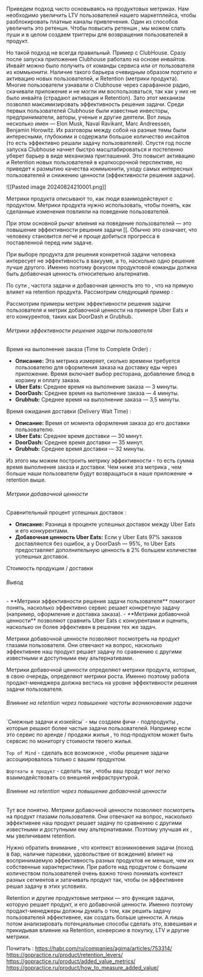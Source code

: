 
Приведем подход чисто основываясь на продуктовых метриках. Нам необходимо увеличить LTV пользователей нашего маркетплейса, чтобы разблокировать платные каналы привлечения. Один из способов увеличить это ретеншн. Чтобы повысить ретеншн , мы можем слать пуши и в целом создаем триггеры для возвращения пользователей в продукт. 

Но такой подход не всегда правильный. Пример с ClubHouse. Сразу после запуска приложение Clubhouse работало на основе инвайтов. Инвайт можно было получить от команды сервиса или от пользователя из коммьюнити. Наличие такого барьера очевидным образом портило и активацию новых пользователей, и Retention (метрики продукта). Многие пользователи узнавали о Clubhouse через сарафанное радио, скачивали приложение и не могли им воспользоваться, так как у них не было инвайта (страдают активация и Retention). Зато этот механизм позволял максимизировать эффективность решения задачи. Среди первых пользователей Clubhouse были известные инвесторы, предприниматели, авторы, ученые и другие деятели. Вот лишь несколько имен — Elon Musk, Naval Ravikant, Marc Andreessen, Benjamin Horowitz. Их разговоры между собой на разные темы были интересными, глубокими и содержали большое количество инсайтов (то есть эффективно решали задачу пользователей). Спустя год после запуска Clubhouse начнет быстро масштабироваться и постепенно уберет барьер в виде механизма приглашений. Это повысит активацию и Retention новых пользователей в краткосрочной перспективе, но приведет к размытию качества коммьюнити, уходу самых интересных пользователей и снижению ценности (эффективности решения задачи).

![[Pasted image 20240824210001.png]]

Метрики продукта описывают то, как люди взаимодействуют с продуктом. Метрики продукта нужно использовать, чтобы понять, как сделанные изменения повлияли на поведение пользователей.

При этом основной рычаг влияния на поведение пользователей — это повышение эффективности решения задачи [[. Обычно это означает, что человеку становится легче и проще добиться прогресса в поставленной перед ним задаче.

При выборе продукта для решения конкретной задачи человека интересует не эффективность в вакууме, а то, насколько одно решение лучше другого. Именно поэтому фокусом продуктовой команды должна быть добавочная ценность относительно альтернатив.

По сути ,  частота задачи и добавочная ценность это то , что на прямую влияет на retention продукта. Рассмотрим следующий пример : 

Рассмотрим примеры метрик эффективности решения задачи пользователя и метрик добавочной ценности на примере Uber Eats и его конкурентов, таких как DoorDash и Grubhub.

<h6>Метрики эффективности решения задачи пользователя</h6>

Время на выполнение заказа (Time to Complete Order) : 
   - **Описание:** Эта метрика измеряет, сколько времени требуется пользователю для оформления заказа на доставку еды через приложение. Время включает выбор ресторана, добавление блюд в корзину и оплату заказа.
   - **Uber Eats:** Среднее время на выполнение заказа — 3 минуты.
   - **DoorDash:** Среднее время на выполнение заказа — 4 минуты.
   - **Grubhub:** Среднее время на выполнение заказа — 3,5 минуты.

Время ожидания доставки (Delivery Wait Time) : 
   - **Описание:** Время от момента оформления заказа до его доставки пользователю.
   - **Uber Eats:** Среднее время доставки — 30 минут.
   - **DoorDash:** Среднее время доставки — 35 минут.
   - **Grubhub:** Среднее время доставки — 32 минуты.

Из этого мы можем построить метрику эффективности - то есть сумма время выполнения заказа и доставки. Чем ниже эта метрика , чем больше наши пользователи будут возвращаться в наше приложение => retention выше. 

<h6>Метрики добавочной ценности</h6>

Сравнительный процент успешных доставок : 
   - **Описание:** Разница в проценте успешных доставок между Uber Eats и его конкурентами.
   - **Добавочная ценность Uber Eats:** Если у Uber Eats 97% заказов доставляются без ошибок, а у DoorDash — 95%, то Uber Eats предоставляет дополнительную ценность в 2% большем количестве успешных доставок.

Стоимость продукции / доставки 


<h6>Вывод</h6>
- **Метрики эффективности решения задачи пользователя** помогают понять, насколько эффективно сервис решает конкретную задачу (например, оформление и доставка заказа).
- **Метрики добавочной ценности** позволяют сравнить Uber Eats с конкурентами и оценить, насколько он более эффективен в решении тех же задач.

Метрики добавочной ценности позволяют посмотреть на продукт глазами пользователя. Они отвечают на вопрос, насколько эффективнее наш продукт решает задачу по сравнению с другими известными и доступными ему альтернативами.

Метрики добавочной ценности определяют метрики продукта, которые, в свою очередь, определяют метрики роста. Именно поэтому работа продакт-менеджера должна вестись на уровне эффективности решения задачи пользователя.

<h6>Влияние на retention через повышение частоты возникновения задачи</h6>
`Смежные задачи и юзкейсы` - мы создаем фичи - подпродукты , которые решают более частые задачи пользователей. Например если это сервис по аренде / продажи жилья , то под-продуктом может быть сервсис по мониторгу стоимости твоего жилья. 

`Top of Mind` - сделать все возможное , чтобы решение задачи ассоциировалось только с вашим продуктом. 

`Шорткаты в продукт` - сделать так , чтобы ваш продут мог легко взаимодействовать со внешней инфраструктурой. 


<h6>Влияние на retention через повышение добавочной ценности</h6>
Тут все понятно. Метрики добавочной ценности позволяют посмотреть на продукт глазами пользователя. Они отвечают на вопрос, насколько эффективнее наш продукт решает задачу по сравнению с другими известными и доступными ему альтернативами. Поэтому улучшая их , мы увеличиваем retention. 

Нужно обратить внимание , что контекст возникновения задачи (поход в бар, наличие парковки, удовольствие от вождения) влияет на воспринимаемую эффективность разных продуктов не меньше, чем их собственные характеристики. При работе над продуктом с большим количеством пользователей очень важно точно понимать контекст разных сегментов и затачивать продукт так, чтобы он эффективнее решал задачу в этих условиях.

Retention и другие продуктовые метрики — это функция задачи, которую решает продукт, и его добавочной ценности. Именно поэтому продакт-менеджеры должны думать о том, как решить задачу пользователей эффективнее, как создать больше ценности. А лишь потом анализировать потенциальные способы сделать это, взвешивая и прикидывая влияние на Retention, конверсию в покупку, LTV и другие метрики.





Почитать : 
https://habr.com/ru/companies/agima/articles/753314/
https://gopractice.ru/product/retention_levers/
https://gopractice.ru/product/added_value_metrics/
https://gopractice.ru/product/how_to_measure_added_value/

